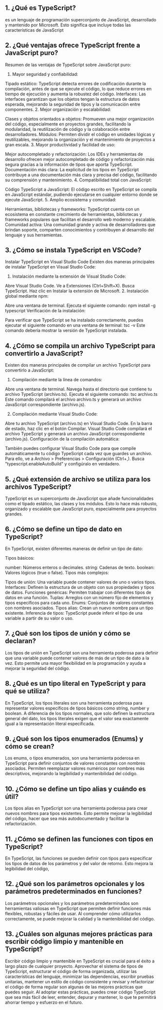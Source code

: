 ## 1. ¿Qué es TypeScript?
es un lenguaje de programación superconjunto de JavaScript, desarrollado y mantenido por Microsoft. Esto significa que incluye todas las características de JavaScript

## 2. ¿Qué ventajas ofrece TypeScript frente a JavaScript puro?
Resumen de las ventajas de TypeScript sobre JavaScript puro:
1. Mayor seguridad y confiabilidad:

Tipado estático: TypeScript detecta errores de codificación durante la compilación, antes de que se ejecute el código, lo que reduce errores en tiempo de ejecución y aumenta la robustez del código.
Interfaces: Las interfaces garantizan que los objetos tengan la estructura de datos esperada, mejorando la seguridad de tipos y la comunicación entre componentes.
2. Mejor organización y escalabilidad:

Clases y objetos orientados a objetos: Promueven una mejor organización del código, especialmente en proyectos grandes, facilitando la modularidad, la reutilización de código y la colaboración entre desarrolladores.
Módulos: Permiten dividir el código en unidades lógicas y reutilizables, mejorando la organización y el mantenimiento de proyectos a gran escala.
3. Mayor productividad y facilidad de uso:

Mejor autocompletado y refactorización: Los IDEs y herramientas de desarrollo ofrecen mejor autocompletado de código y refactorización más segura gracias a la información de tipos que aporta TypeScript.
Documentación más clara: La explicitud de los tipos en TypeScript contribuye a una documentación más clara y precisa del código, facilitando su comprensión y mantenimiento.
4. Compatibilidad total con JavaScript:

Código TypeScript a JavaScript: El código escrito en TypeScript se compila en JavaScript estándar, pudiendo ejecutarse en cualquier entorno donde se ejecute JavaScript.
5. Amplio ecosistema y comunidad:

Herramientas, bibliotecas y frameworks: TypeScript cuenta con un ecosistema en constante crecimiento de herramientas, bibliotecas y frameworks populares que facilitan el desarrollo web moderno y escalable.
Comunidad activa: Una comunidad grande y activa de desarrolladores que brindan soporte, comparten conocimientos y contribuyen al desarrollo del lenguaje y sus herramientas.

## 3. ¿Cómo se instala TypeScript en VSCode?
Instalar TypeScript en Visual Studio Code
Existen dos maneras principales de instalar TypeScript en Visual Studio Code:

1. Instalación mediante la extensión de Visual Studio Code:

Abre Visual Studio Code.
Ve a Extensiones (Ctrl+Shift+X).
Busca TypeScript.
Haz clic en Instalar la extensión de Microsoft.
2. Instalación global mediante npm:

Abre una ventana de terminal.
Ejecuta el siguiente comando:
npm install -g typescript
Verificación de la instalación:

Para verificar que TypeScript se ha instalado correctamente, puedes ejecutar el siguiente comando en una ventana de terminal:
tsc -v
Este comando debería mostrar la versión de TypeScript instalada.

## 4. ¿Cómo se compila un archivo TypeScript para convertirlo a JavaScript?
Existen dos maneras principales de compilar un archivo TypeScript para convertirlo a JavaScript:

1. Compilación mediante la línea de comandos:

Abre una ventana de terminal.
Navega hasta el directorio que contiene tu archivo TypeScript (archivo.ts).
Ejecuta el siguiente comando:
tsc archivo.ts
Este comando compilará el archivo archivo.ts y generará un archivo JavaScript correspondiente (archivo.js).

2. Compilación mediante Visual Studio Code:

Abre tu archivo TypeScript (archivo.ts) en Visual Studio Code.
En la barra de estado, haz clic en el botón Compilar.
Visual Studio Code compilará el archivo TypeScript y generará un archivo JavaScript correspondiente (archivo.js).
Configuración de la compilación automática:

También puedes configurar Visual Studio Code para que compile automáticamente tu código TypeScript cada vez que guardes un archivo. Para ello, ve a Archivo > Preferencias > Configuración (Ctrl+,). Busca "typescript.enableAutoBuild" y configúralo en verdadero.

## 5. ¿Qué extensión de archivo se utiliza para los archivos TypeScript?
TypeScript es un superconjunto de JavaScript que añade funcionalidades como el tipado estático, las clases y los módulos. Esto lo hace más robusto, organizado y escalable que JavaScript puro, especialmente para proyectos grandes.

## 6. ¿Cómo se define un tipo de dato en TypeScript?
En TypeScript, existen diferentes maneras de definir un tipo de dato:

Tipos básicos:

number: Números enteros o decimales.
string: Cadenas de texto.
boolean: Valores lógicos (true o false).
Tipos más complejos:

Tipos de unión: Una variable puede contener valores de uno o varios tipos.
Interfaces: Definen la estructura de un objeto con sus propiedades y tipos de datos.
Funciones genéricas: Permiten trabajar con diferentes tipos de datos en una función.
Tuplas: Arreglos con un número fijo de elementos y tipos específicos para cada uno.
Enums: Conjuntos de valores constantes con nombres asociados.
Tipos alias: Crean un nuevo nombre para un tipo existente.
Inferencia de tipos: TypeScript puede inferir el tipo de una variable a partir de su valor o uso.

## 7. ¿Qué son los tipos de unión y cómo se declaran?
Los tipos de unión en TypeScript son una herramienta poderosa para definir que una variable puede contener valores de más de un tipo de dato a la vez. Esto permite una mayor flexibilidad en la programación y ayuda a mejorar la seguridad del código.

## 8. ¿Qué es un tipo literal en TypeScript y para qué se utiliza?
En TypeScript, los tipos literales son una herramienta poderosa para representar valores específicos de tipos básicos como string, number y boolean. A diferencia de los tipos normales, que solo definen la estructura general del dato, los tipos literales exigen que el valor sea exactamente igual a la representación literal especificada.

## 9. ¿Qué son los tipos enumerados (Enums) y cómo se crean?
Los enums, o tipos enumerados, son una herramienta poderosa en TypeScript para definir conjuntos de valores constantes con nombres asociados. Permiten reemplazar valores numéricos por nombres más descriptivos, mejorando la legibilidad y mantenibilidad del código.

## 10. ¿Cómo se define un tipo alias y cuándo es útil?
Los tipos alias en TypeScript son una herramienta poderosa para crear nuevos nombres para tipos existentes. Esto permite mejorar la legibilidad del código, hacer que sea más autodocumentado y facilitar la refactorización.

## 11. ¿Cómo se definen las funciones con tipos en TypeScript?
En TypeScript, las funciones se pueden definir con tipos para especificar los tipos de datos de los parámetros y del valor de retorno. Esto mejora la legibilidad del código,

## 12. ¿Qué son los parámetros opcionales y los parámetros predeterminados en funciones?
Los parámetros opcionales y los parámetros predeterminados son herramientas valiosas en TypeScript que permiten definir funciones más flexibles, robustas y fáciles de usar. Al comprender cómo utilizarlos correctamente, se puede mejorar la calidad y la mantenibilidad del código.

## 13. ¿Cuáles son algunas mejores prácticas para escribir código limpio y mantenible en TypeScript?
Escribir código limpio y mantenible en TypeScript es crucial para el éxito a largo plazo de cualquier proyecto. Aprovechar el sistema de tipos de TypeScript, estructurar el código de forma organizada, utilizar las características del lenguaje, minimizar las dependencias, escribir pruebas unitarias, mantener un estilo de código consistente y revisar y refactorizar el código de forma regular son algunas de las mejores prácticas que puedes seguir. Al adoptar estas prácticas, puedes crear código TypeScript que sea más fácil de leer, entender, depurar y mantener, lo que te permitirá ahorrar tiempo y esfuerzo en el futuro.